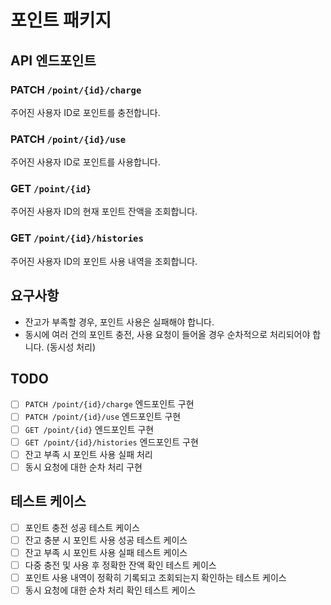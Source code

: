 # 포인트 패키지

## API 엔드포인트

### PATCH `/point/{id}/charge`
주어진 사용자 ID로 포인트를 충전합니다.

### PATCH `/point/{id}/use`
주어진 사용자 ID로 포인트를 사용합니다.

### GET `/point/{id}`
주어진 사용자 ID의 현재 포인트 잔액을 조회합니다.

### GET `/point/{id}/histories`
주어진 사용자 ID의 포인트 사용 내역을 조회합니다.

## 요구사항

- 잔고가 부족할 경우, 포인트 사용은 실패해야 합니다.
- 동시에 여러 건의 포인트 충전, 사용 요청이 들어올 경우 순차적으로 처리되어야 합니다. (동시성 처리)

## TODO

- [ ] `PATCH /point/{id}/charge` 엔드포인트 구현
- [ ] `PATCH /point/{id}/use` 엔드포인트 구현
- [ ] `GET /point/{id}` 엔드포인트 구현
- [ ] `GET /point/{id}/histories` 엔드포인트 구현
- [ ] 잔고 부족 시 포인트 사용 실패 처리
- [ ] 동시 요청에 대한 순차 처리 구현

## 테스트 케이스

- [ ] 포인트 충전 성공 테스트 케이스
- [ ] 잔고 충분 시 포인트 사용 성공 테스트 케이스
- [ ] 잔고 부족 시 포인트 사용 실패 테스트 케이스
- [ ] 다중 충전 및 사용 후 정확한 잔액 확인 테스트 케이스
- [ ] 포인트 사용 내역이 정확히 기록되고 조회되는지 확인하는 테스트 케이스
- [ ] 동시 요청에 대한 순차 처리 확인 테스트 케이스